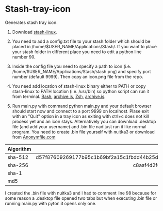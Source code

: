 # Stash-tray-icon

Generates stash tray icon.

1. Download [stash-linux](https://github.com/stashapp/stash/releases). 

2. You need to add a config.txt file to your stash folder which should be placed in /home/$USER_NAME/Applications/Stash/. If you want to place your stash folder in different place you need to edit a python line number 90.

3. Inside the config file you need to specify a path to icon (i.e. /home/$USER_NAME/Applications/Stash/stash.png) and specify port number (default 9999). Then copy an icon.png file from the repo.

4. You need add location of stash-linux binary either to PATH or copy stash-linux to PATH location (i.e. /usr/bin) so python script can run it from terminal.
[Bash](https://phoenixnap.com/kb/linux-add-to-path),
[archive.is](https://archive.is/brU9G),
[Zsh](https://stackoverflow.com/questions/11530090/adding-a-new-entry-to-the-path-variable-in-zsh),
[archive.is](https://archive.ph/quobn).

5. Run main.py with command python main.py and your default browser should start now and connect to a port 9999 on localhost. Plase exit with an "Quit" option in a tray icon as exiting with ctrl+c does not kill process yet and an icon stays. Alternatively you can download .desktop file (and add your username) and .bin file nad just run it like normal program. You need to create .bin file yourself with nuitka3 or download from [Anonymfile.com](https://anonymfile.com/59re5/main.bin)

| Algorithm        | Hash           |
| ------------- |:-------------:|
| sha-512| d57f87609269177b95c1b69bf2a15c1fbdd44b25de9e069a0e10adeba3d3532bca51f4b7423a97d7b078ea540bd5eca0d0fe959638440279ef22719e10d095fd|
| sha-256| c8aaf4d2f68c43766162f020ce0be2f184428a9eae3f5b919103740f903f1441|
| sha-1| ca8e49712bae29e22c391c7215b95b2a6971bb81|
| md5| ce1694a89b54ec70b2c3fb3fe247fcbb|

I created the .bin file with nuitka3 and I had to comment line 98 because for some reason a .desktop file opened two tabs but when executing .bin file or running main.py with pyton it opens only one.
